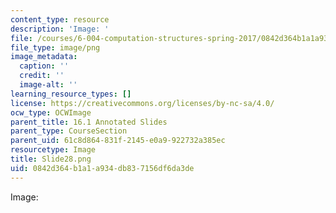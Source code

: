 ```yaml
---
content_type: resource
description: 'Image: '
file: /courses/6-004-computation-structures-spring-2017/0842d364b1a1a934db837156df6da3de_Slide28.png
file_type: image/png
image_metadata:
  caption: ''
  credit: ''
  image-alt: ''
learning_resource_types: []
license: https://creativecommons.org/licenses/by-nc-sa/4.0/
ocw_type: OCWImage
parent_title: 16.1 Annotated Slides
parent_type: CourseSection
parent_uid: 61c8d864-831f-2145-e0a9-922732a385ec
resourcetype: Image
title: Slide28.png
uid: 0842d364-b1a1-a934-db83-7156df6da3de
---
```

Image: 
